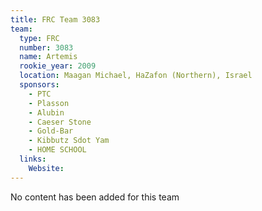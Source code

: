 ```yaml
---
title: FRC Team 3083
team:
  type: FRC
  number: 3083
  name: Artemis
  rookie_year: 2009
  location: Maagan Michael, HaZafon (Northern), Israel
  sponsors:
    - PTC
    - Plasson
    - Alubin
    - Caeser Stone
    - Gold-Bar
    - Kibbutz Sdot Yam
    - HOME SCHOOL
  links:
    Website: 
---
```

No content has been added for this team